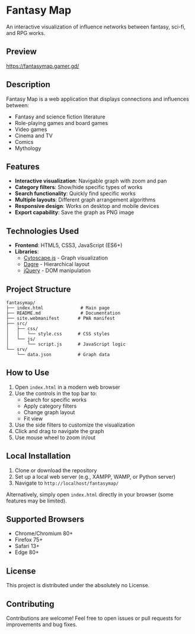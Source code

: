 # Fantasy Map

An interactive visualization of influence networks between fantasy, sci-fi, and RPG works.

## Preview

https://fantasymap.gamer.gd/

## Description

Fantasy Map is a web application that displays connections and influences between:
- Fantasy and science fiction literature
- Role-playing games and board games
- Video games
- Cinema and TV
- Comics
- Mythology

## Features

- **Interactive visualization**: Navigable graph with zoom and pan
- **Category filters**: Show/hide specific types of works
- **Search functionality**: Quickly find specific works
- **Multiple layouts**: Different graph arrangement algorithms
- **Responsive design**: Works on desktop and mobile devices
- **Export capability**: Save the graph as PNG image

## Technologies Used

- **Frontend**: HTML5, CSS3, JavaScript (ES6+)
- **Libraries**:
  - [Cytoscape.js](https://cytoscape.org/) - Graph visualization
  - [Dagre](https://github.com/dagrejs/dagre) - Hierarchical layout
  - [jQuery](https://jquery.com/) - DOM manipulation

## Project Structure

```
fantasymap/
├── index.html              # Main page
├── README.md               # Documentation
├── site.webmanifest       # PWA manifest
├── src/
│   ├── css/
│   │   └── style.css      # CSS styles
│   └── js/
│       └── script.js      # JavaScript logic
└── srv/
    └── data.json          # Graph data
```

## How to Use

1. Open `index.html` in a modern web browser
2. Use the controls in the top bar to:
   - Search for specific works
   - Apply category filters
   - Change graph layout
   - Fit view
3. Use the side filters to customize the visualization
4. Click and drag to navigate the graph
5. Use mouse wheel to zoom in/out

## Local Installation

1. Clone or download the repository
2. Set up a local web server (e.g., XAMPP, WAMP, or Python server)
3. Navigate to `http://localhost/fantasymap/`

Alternatively, simply open `index.html` directly in your browser (some features may be limited).

## Supported Browsers

- Chrome/Chromium 80+
- Firefox 75+
- Safari 13+
- Edge 80+

## License

This project is distributed under the absolutely no License.

## Contributing

Contributions are welcome! Feel free to open issues or pull requests for improvements and bug fixes.